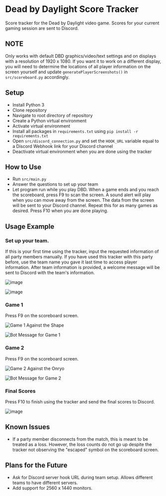 # Dead by Daylight Score Tracker
Score tracker for the Dead by Daylight video game. Scores for your current gaming session are sent to Discord.

## NOTE

Only works with default DBD graphics/video/text settings and on displays with a resolution of 1920 x 1080. If you want it to work on a different display, you will need to determine the locations of all player information on the screen yourself and update `generatePlayerScreenshots()` in `src/scoreboard.py` accordingly.

## Setup
- Install Python 3
- Clone repository
- Navigate to root directory of repository
- Create a Python virtual environment
- Activate virtual environment
- Install all packages in `requirements.txt` using `pip install -r requirements.txt`
- Open `src/discord_connection.py` and set the `HOOK_URL` variable equal to a Discord Webhook link for your Discord channel
- Deactivate virtual environment when you are done using the tracker

## How to Use
- Run `src/main.py`
- Answer the questions to set up your team
- Let program run while you play DBD. When a game ends and you reach the scoreboard, press F9 to scan the screen. A sound alert will play when you can move away from the screen. The data from the screen will be sent to your Discord channel. Repeat this for as many games as desired. Press F10 when you are done playing.

## Usage Example

### Set up your team. 
If this is your first time using the tracker, input the requested information of all party members manually.
If you have used this tracker with this party before, use the team name you gave it last time to access player information.
After team information is provided, a welcome message will be sent to Discord with the team's information.

![image](https://user-images.githubusercontent.com/42816266/192924194-885383a5-4916-4d33-a0e2-c92fef4e51d2.png)

![image](https://user-images.githubusercontent.com/42816266/192916173-493ad476-3fa9-4482-927c-862aca7f59f5.png)

### Game 1
Press F9 on the scoreboard screen.

![Game 1 Against the Shape](https://user-images.githubusercontent.com/42816266/192924972-c6adbc41-59c7-41ea-bdd4-f8c8f065dd40.png)

![Bot Message for Game 1](https://user-images.githubusercontent.com/42816266/192924878-e77b7817-f851-45d5-bb96-0fadf4e5f446.png)


### Game 2

Press F9 on the scoreboard screen.

![Game 2 Against the Onryo](https://user-images.githubusercontent.com/42816266/192925146-6c1172d8-647a-4c86-9b11-df1d07bd9e4f.png)

![Bot Message for Game 2](https://user-images.githubusercontent.com/42816266/192924920-326661be-8c1c-4330-b856-4086281ce663.png)

### Final Scores

Press F10 to finish using the tracker and send the final scores to Discord.

![image](https://user-images.githubusercontent.com/42816266/192916227-6929be78-139f-4ad7-85bf-248d10418f5b.png)

## Known Issues
- If a party member disconnects from the match, this is meant to be treated as a loss. However, the loss counts do not go up despite the tracker not observing the "escaped" symbol on the scoreboard screen.

## Plans for the Future
- Ask for Discord server hook URL during team setup. Allows different teams to have different servers.
- Add support for 2560 x 1440 monitors.
